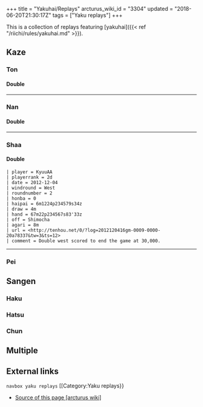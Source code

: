 +++
title = "Yakuhai/Replays"
arcturus_wiki_id = "3304"
updated = "2018-06-20T21:30:17Z"
tags = ["Yaku replays"]
+++

This is a collection of replays featuring [yakuhai]({{< ref "/riichi/rules/yakuhai.md" >}}).

## Kaze

### Ton

#### Double

---

### Nan

#### Double

---

### Shaa

#### Double

```Replay/Tenhou.net|
| player = KyuuAA
| playerrank = 2d
| date = 2012-12-04
| windround = West
| roundnumber = 2
| honba = 0
| haipai = 6m1224p234579s34z
| draw = 4m
| hand = 67m22p234567s83'33z
| off = Shimocha
| agari = 8m
| url = <http://tenhou.net/0/?log=2012120416gm-0009-0000-20a78337&tw=3&ts=12>
| comment = Double west scored to end the game at 30,000.
```

---

### Pei

## Sangen

### Haku

### Hatsu

### Chun

## Multiple

## External links

`navbox yaku replays` \[\[Category:Yaku replays}}

- [Source of this page [arcturus wiki]](http://arcturus.su/wiki/Yakuhai/Replays)
